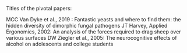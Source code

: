 Titles of the pivotal papers:

MCC Van Dyke et al., 2019 : Fantastic yeasts and where to find them: the hidden diversity of dimorphic fungal pathogens
JT Harvey, Applied Ergonomics, 2002: An analysis of the forces required to drag sheep over various surfaces
DW Ziegler et al., 2005: The neurocognitive effects of alcohol on adolescents and college students
